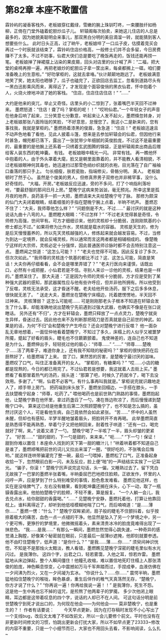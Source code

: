# 第82章 本座不敢置信
霖铃屿的凝香客栈外，老板娘穿红戴绿，雪嫩的腕上珠钏叮咚，一束腰肢纤如杨柳，正倚在门堂外磕着蛇胆炒瓜子儿。
轩辕阁每次拍卖，来她这儿住店的人总是最多的，因为她貌美聪明会来事儿，那双黑白分明的美目滴溜一转，就能猜到客人想要些什么。
此时日头正高，过了晌午，老板娘啐了一口瓜子皮，估摸着竞买会再过一个时辰就该结束了，霖铃屿住店价格高，一般修士们并不会多留，今日房费赚不了太多。不过不妨事，仙君大侠们总是要吃了晚饭再走的，饭钱还能再捞一笔。
老板娘掸了掸裙摆上沾染的果皮屑，回头对店里的伙计喊了声：“二福，把大堂的桌椅再擦一遍，再把老娘炒的蛇胆瓜子拿一筐出来，每桌都搁上一碟。咱们要准备晚上的生意啦。”
“好叻掌柜的，这就去拿咯。”伙计颠颠地跑远了。
老板娘满意地笑了笑，她太阳也晒够了，瓜子也磕完了，正欲回店去监工，忽看到道路尽头有一黑白迅影乘风而来，离得近了，才发现是个面容俊俏的黑衣仙君，怀中抱着个人，火烧火燎地冲进了她的客栈。
“住店，住店住店住店！”
“……”

大约是他来的突兀，举止又奇怪。店里头的小二惊到了，张着嘴巴半天回不过神来。
墨燃怒道：“住店！聋了吗？掌柜的呢！！”
“哎哟仙君。”一个年轻女子的声音在他身后响了起来，三分笑意七分歉意，听起来让人发不起火，墨燃倏忽转身，对上老板娘那张八面玲珑的笑脸，“不好意思，怠慢您了。我这小二是新来的，您有事找我，我就是掌柜的。”
墨燃扬着漆黑的俊眉，急急道：“住店！”
老板娘迅速且不动声色地看了看他，见此人披着斗篷，想来是去参加轩辕会的仙君，但因他行来时甚急，帽兜都已落下，露出了一张犹带少年细腻的英俊脸庞，不过这不是最重要的，最重要的是他腕上还系着一只绣着玄武图腾的锦袋，正是轩辕阁卖出商品后赠给客人装东西的乾坤囊。
有钱。
老板娘眼中精光一闪。
非常有钱。
再一瞧他怀中抱着的人，由于外头罩着大麾，脸又是朝里面靠着的，并不能教人看清相貌，不过老板娘眼神何其毒也，她迅速扫过那雪色绡纱织就的衣袍，目光落在了自广袖袖口垂落的那只手上。
匀长细瘦，肤若瓷胎，指端修尖，骨骼分明。
美人。
老板娘顿时了然于心。
虽然是个俊美的男人，但修真界男子双修也并非稀罕事，没什么好奇怪的。
“大福，开房。”老板娘反应迅速，旁的不多问，打了个响指利落吩咐，“要最舒服的那间日月上房。”
楚晚宁这病来势汹汹，毫无预兆。所幸这里是孤月夜的地界，良药圣手一抓一大把，墨燃请来大夫给楚晚宁号了脉。
那修为颇深的仙门大夫闭着眼睛，结着细茧的手指在楚晚宁腕上点着，半晌不吭声。
墨燃忍不住了：“大夫，我师尊他怎么样？”
“问题倒是不大，不过……”
最讨厌的就是这种说话九曲十八弯的人。墨燃瞪大眼睛：“不过怎样？”
“不过老夫觉得甚是奇怪，令师修为高强，世间罕有。可方才细细诊来，他的灵核却十分脆弱，连刚刚筑基的小修士都比不过。”
如果将修为比作水，灵核就是载水的容器。
灵核是天生的，修为是后天慢慢蓄养的，所以先天灵核越强的人，修炼起来就会越发容易。不过，当修为到达一定境界，就会反哺灵核，所以通常而言这两者都是相辅相成的。
像楚晚宁这样的大宗师，灵核必定十分强悍，因此普通医师诊脉时都不会去特别注意这一点。
墨燃闻之惊道：“这怎么可能？！”
“老夫也觉得不可能。因此反复诊了多次，但次次如此。”
“我师尊的灵核连个筑基的都比不过？这、这怎么可能，简直是笑话！大夫你再仔细看看，会不会是哪里弄错了？”
“老夫行医向来谨慎，话既出口，必然有十成把握，小仙君若是不信。寻别人来诊一诊他的灵核，结果也是一样的。”
墨燃呆住了。
那大夫道：“正是因为令师的灵核十分脆弱，方才应是受到了某种强大武器的感知，那武器属性应与他有些许呼应，但并非他所拥有。所以他受到了反噬，灵核无法承受，这才昏迷不醒。老夫给他开些汤药，服下之后多多休息，很快就无恙了。 ”
送走大夫，墨燃坐在楚晚宁床榻边，托着腮愣愣地，半天回不过神来。
灵核薄弱？
这怎么可能呢……
可是刚刚那老头子根本不知道在轩辕会发生了什么事，却能准确地说出楚晚宁先前遇到过强大武器，也确实不像是在张口说瞎话。
另外还有“不归”，方才在轩辕会，墨燃只释放了一点点灵力，楚晚宁就突生异样，昏迷过去。因此他也来不及判断那把陌刀是否真就是自己前世的神武。如果是的话，为何“不归”会和楚晚宁产生呼应？还会对楚晚宁进行反噬？
他一面杂乱无章地想着，一面怔仲地看着楚晚宁，不知过了多久，床榻上的人似乎又被噩梦所魇，蹙起了好看的眉头，睫毛也不住簌簌颤着。
鬼使神差的，连自己也不知道是为什么，墨燃伸出手，轻轻抚过他的眉心：“师尊……”
“……”
“师尊……楚晚宁……活了两辈子，难道你身上，还有我不知晓的秘密吗？”
掌柜的很快把药在后厨熬好了，给墨燃端了上来。
尝了口，果然苦的厉害，是楚晚宁最讨厌的滋味。墨燃叹了口气，叫住正准备离开的女人。
“掌柜的，有糖果吗？”
“哎……小店的糖都是现熬的，今日的都已用完了。不过仙君若是想要，我这就着人去街上买。”
墨燃看了看那冒着热气的汤药，摇头道：“那算了吧，时候久了药就冷了，喝下去没效用。多谢了。”
“啊，仙君不必客气，有什么事再叫我就是。”
掌柜说完就识趣地走人了，顺手带上房门。
把药端到床头放下，墨燃坐回榻边，一手搭在膝头，一手去扶楚晚宁起身：“师尊，吃药了。”
喂他喝药也是前世熟门熟路的事情，墨燃抱起他，让楚晚宁靠在他怀里，拿过药盏舀了一勺，凑在唇边吹凉了，而后慢慢递到楚晚宁口中。
算来这已经是他重生后第二次照顾楚晚宁了，也不知是怎么搞的，虽然讨厌这个人，可是看他生病，自己竟依然会如此紧张。
“苦……”
怀中的人虽然未醒，但却也有感知，半梦半醒地皱着眉头，把脸转开不肯再喝。
此举墨燃简直是熟悉得不能再熟悉，举着勺子又把他掰回来，耐着性子哄道：“还有一口，喝完就好了啊，来。”
说着又递了一勺。
楚晚宁喝了一半咳了一半，眉头却皱的更紧了。
“好苦……”
“甜的甜的，下一勺是甜的，来来来。”
“呃……”
“下一勺！保证！甜到你难以置信！本座命人找到的天下第一甜的糖汁儿！”哄着哄着都不知道自己是谁了，墨燃顺嘴把前世的词儿又拉出来溜了一圈，“很好吃的，不张嘴会后悔哟。”
就这样连哄带骗灌完了整一碗，最后一勺喂掉，墨燃松了口气，正准备起身收拾一下，忽然眼前白影一闪，未及反应，脸上便“啪”的一声结结实实挨了一记耳光。
“骗子，你滚！”
楚晚宁厉声说完这句话，头一偏，又睡熟过去了。留下凭白无故挨了一巴掌的墨燃半张着嘴，半晌委屈巴巴地捂住脸颊。正欲发作，怀里的人闷哼一声，应是梦到了什么特别难受的事情，脸色愈发难看。
墨燃见他这样，也实在是没啥脾气了，左右没有糖果，看到乾坤囊还搁在床头，心下一动，取了一瓶貘香露出来。他拍拍楚晚宁的脸颊，不轻不重，算是报复。
“一个人躺一会儿，我去兑点水，给你甜甜的香露喝。”
“……”
见楚晚宁安静，墨燃托着他，打算让他靠回枕上。谁料离得近了，却听到他低哑模糊地喘了口气，而后喃喃道：“是……薄你……”
墨燃一愣：“什么？”
楚晚宁双眸紧闭，扇子般的睫毛不住颤抖着，似乎按捺着极大的痛苦，血色一点一点褪的干净。他显然是坠入了另一个梦境之中，另一个更可怖，更狰狞的梦境里，他微微摇着头，素来清贵冰冷的脸庞竟难得出现了一抹悲色。
“我……是我……”
有那么一瞬间，墨燃忽然觉得心跳失速，一种奇异的感觉涌上胸膛，好像某个秘密就在眼前，只差最后一层薄纱遮掩，他即刻就要参透。他不由盯住楚晚宁，低声道：“是你什么？”
“是我……薄……你……”
须臾间神识恍惚，不知是不是那烛火太黯淡，教人看错，墨燃瞧见楚晚宁深密的睫毛里似有水光闪过。
是我薄你。
这四个字，出君之口，轻若雾霭，入他之耳，惊若炸雷。
墨燃猛地从床边弹起，整个人瞬间僵住！他瞳孔收缩，难以置信地死盯住榻上人那张清俊的脸庞，神色瞬息惊变，心中震撼如万马千军奔踏而过，手捏成拳，血液仿佛在一夕间沸为烈火，又在一夕间凝为玄冰。
“你说什么？……你……”
震愕半晌，墨燃猛地掐住楚晚宁的喉咙，眸色暴虐，重生后佯作的稚气天真荡然无存，“楚晚宁，你方才说了什么？”
“你再说一遍！你再给我说一遍！！”
是我薄你，死生不怨。
这是他一生中再也忘不掉的诅咒，是煎熬了他两辈子的梦魇。
多少次他闭上眼睛，耳边都是这带着叹息的四个字，说话的人却已不在人间。
可这句话分明是前世楚晚宁到死才说出口的，为何现在他会——为何他会——
莫非楚晚宁，也是重生的？！
作者有话要说：　　
今天早点更新，因为在打存稿时发现不小心写出了一个支线bug，改后文太难了不如改前文，所以一会儿要修个前文。平时也没有在非更新时间修文的习惯，怕跳出更新会打扰大家，所以不如早点更了23333~修改的内容不重要，只是一个小细节而已，大家也不用回头去看，不影响阅读，么么扎~
